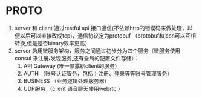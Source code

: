 PROTO
======
1. server 和 client 通过restful api 接口通信(不依赖http的错误码来做处理，以便以后可以直接改成tcp)，通信协议定为protobuf （protobuf和json可以互相转换,但是是否binary效率更高）
2. server 启用微服务架构，服务之间通过初步分为四个服务（微服务使用consul 来注册/发现服务,还有全局的配置文件存储）： 
    1. API Gateway (唯一暴露給client的服务） 
    2. AUTH （账号认证服务，包括：注册、登录等等账号管理服务）
    3. BUSINESS （业务逻辑处理服务器）
    4. UDP服务 （client 语音聊天使用webrtc ）
 